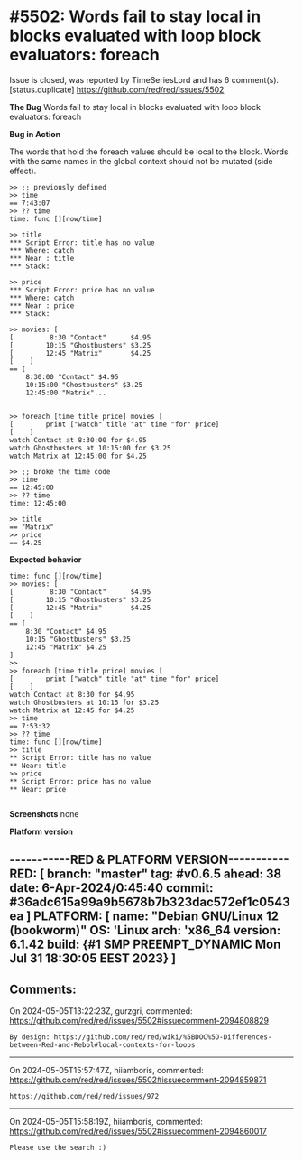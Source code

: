 
#5502: Words fail to stay local in blocks evaluated with loop block evaluators: foreach
================================================================================
Issue is closed, was reported by TimeSeriesLord and has 6 comment(s).
[status.duplicate]
<https://github.com/red/red/issues/5502>

**The Bug**
Words fail to stay local in blocks evaluated with loop block evaluators: foreach

**Bug in Action**

The words that hold the foreach values should be local to the block. Words with the same names in the global context should not be mutated (side effect).


```
>> ;; previously defined
>> time
== 7:43:07
>> ?? time
time: func [][now/time]

>> title
*** Script Error: title has no value
*** Where: catch
*** Near : title
*** Stack:  

>> price
*** Script Error: price has no value
*** Where: catch
*** Near : price
*** Stack:  

>> movies: [
[         8:30 "Contact"      $4.95
[        10:15 "Ghostbusters" $3.25
[        12:45 "Matrix"       $4.25
[    ]
== [
    8:30:00 "Contact" $4.95 
    10:15:00 "Ghostbusters" $3.25 
    12:45:00 "Matrix"...
    

>> foreach [time title price] movies [
[        print ["watch" title "at" time "for" price]
[    ]
watch Contact at 8:30:00 for $4.95
watch Ghostbusters at 10:15:00 for $3.25
watch Matrix at 12:45:00 for $4.25

>> ;; broke the time code
>> time
== 12:45:00
>> ?? time
time: 12:45:00

>> title
== "Matrix"
>> price
== $4.25

```
**Expected behavior**

```
time: func [][now/time]
>> movies: [
[         8:30 "Contact"      $4.95
[        10:15 "Ghostbusters" $3.25
[        12:45 "Matrix"       $4.25
[    ]
== [
    8:30 "Contact" $4.95 
    10:15 "Ghostbusters" $3.25 
    12:45 "Matrix" $4.25
]
>> 
>> foreach [time title price] movies [
[        print ["watch" title "at" time "for" price]
[    ]
watch Contact at 8:30 for $4.95
watch Ghostbusters at 10:15 for $3.25
watch Matrix at 12:45 for $4.25
>> time
== 7:53:32
>> ?? time
time: func [][now/time]
>> title
** Script Error: title has no value
** Near: title
>> price
** Script Error: price has no value
** Near: price


```

**Screenshots**
none

**Platform version**

-----------RED & PLATFORM VERSION----------- 
RED: [ branch: "master" tag: #v0.6.5 ahead: 38 date: 6-Apr-2024/0:45:40 commit: #36adc615a99a9b5678b7b323dac572ef1c0543ea ]
PLATFORM: [ name: "Debian GNU/Linux 12 (bookworm)" OS: 'Linux arch: 'x86_64 version: 6.1.42 build: {#1 SMP PREEMPT_DYNAMIC Mon Jul 31 18:30:05 EEST 2023} ]
--------------------------------------------


Comments:
--------------------------------------------------------------------------------

On 2024-05-05T13:22:23Z, gurzgri, commented:
<https://github.com/red/red/issues/5502#issuecomment-2094808829>

    By design: https://github.com/red/red/wiki/%5BDOC%5D-Differences-between-Red-and-Rebol#local-contexts-for-loops

--------------------------------------------------------------------------------

On 2024-05-05T15:57:47Z, hiiamboris, commented:
<https://github.com/red/red/issues/5502#issuecomment-2094859871>

    https://github.com/red/red/issues/972

--------------------------------------------------------------------------------

On 2024-05-05T15:58:19Z, hiiamboris, commented:
<https://github.com/red/red/issues/5502#issuecomment-2094860017>

    Please use the search :)

